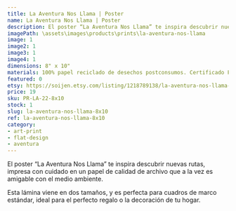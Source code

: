 ```yaml
---
title: La Aventura Nos Llama | Poster
name: La Aventura Nos Llama | Poster
description: El poster “La Aventura Nos Llama” te inspira descubrir nuevas rutas, impresa con cuidado en un papel de calidad de archivo que a la vez es amigable con el medio ambiente.
imagePath: \assets\images\products\prints\la-aventura-nos-llama
image: 1
image2: 1
image3: 1
image4: 1
dimensions: 8" x 10"
materials: 100% papel reciclado de desechos postconsumos. Certificado FSC.
featured: 0
etsy: https://soijen.etsy.com/listing/1218789138/la-aventura-nos-llama-adventure-poster?utm_source=Copy&utm_medium=ListingManager&utm_campaign=Share&utm_term=so.lmsm&share_time=1695260034461
price: 19
sku: PR-LA-22-8x10
stock: 1
slug: la-aventura-nos-llama-8x10
ref: la-aventura-nos-llama-8x10
category:
- art-print
- flat-design
- aventura
---
```

El poster “La Aventura Nos Llama” te inspira descubrir nuevas rutas, impresa con cuidado en un papel de calidad de archivo que a la vez es amigable con el medio ambiente.

Esta lámina viene en dos tamaños, y es perfecta para cuadros de marco estándar, ideal para el perfecto regalo o la decoración de tu hogar.
